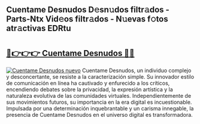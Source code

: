 ## Cuentame Desnudos D𝚎sn𝚞dos filtr𝚊dos - Parts-Ntx Vid𝚎os filtr𝚊dos - N𝚞evas f𝚘tos atr𝚊ctivas EDRtu

# <h2><a href="http://mb30r8.tromn.icu/?c=Cuentame+Desnudos">🔗👉👉👉 Cuentame Desnudos 🔗🔗</a></h2>

[![Cuentame Desnudos nuevo](https://i.imgur.com/pEAQMta.gif)](http://mb30r8.tromn.icu/?c=Cuentame+Desnudos)
Cuentame Desnudos, un individuo complejo y desconcertante, se resiste a la caracterización simple. Su innovador estilo de comunicación en línea ha cautivado y enfurecido a los críticos, encendiendo debates sobre la privacidad, la expresión artística y la naturaleza evolutiva de las comunidades virtuales. Independientemente de sus movimientos futuros, su importancia en la era digital es incuestionable. Impulsada por una determinación inquebrantable y un carisma innegable, la presencia de Cuentame Desnudos en el universo digital es transformadora.
